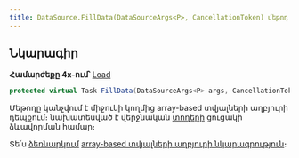 ```yaml
---
title: DataSource.FillData(DataSourceArgs<P>, CancellationToken) մեթոդ
---
```


## Նկարագիր

**Համարժեքը 4x-ում՝** [Load](https://armsoft.github.io/as4x-docs/HTM/ProgrGuide/ScriptProcs/Load.html)

```c#
protected virtual Task FillData(DataSourceArgs<P> args, CancellationToken stoppingToken)
```

Մեթոդը կանչվում է միջուկի կողմից array-based տվյալների աղբյուրի դեպքում։
նախատեսված է վերջնական [տողերի](Rows.md) ցուցակի ձևավորման համար։

Տե՛ս [ձեռնարկում](../ds_guide.md) [array-based տվյալների աղբյուրի նկարագրություն](ds_guide.md#array-based-տվյալների-աղբյուրի-նկարագրման-ձեռնարկ)։
